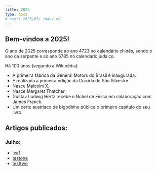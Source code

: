 ```yaml
---
title: 2025
type: docs
# next: 2025/07/_index.md
---
```


## Bem-vindos a 2025!

O ano de 2025 corresponde ao ano 4723 no calendário chinês, sendo o ano da serpente e ao ano 5785 no calendário judaico.


Há 100 anos (segundo a Wikipédia):
* A primeira fábrica da General Motors do Brasil é inaugurada.
* É realizada a primeira edição da Corrida de São Silvestre.
* Nasce Malcolm X.
* Nasce Margaret Thatcher.
* Gustav Ludwig Hertz recebe o Nobel de Física em colaboração com James Franck.
* Um certo austríaco de bigodinho pública o primeiro capítulo do seu livro.


## Artigos publicados:

### Julho:

* [leaf](07/leaf)
* [testone](07/testone)
* [testtwo](07/testtwo)
